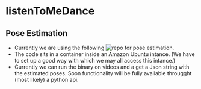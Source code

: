 # listenToMeDance

## Pose Estimation
 * Currently we are using the following ![repo](https://github.com/CMU-Perceptual-Computing-Lab/openpose) for pose estimation.
 * The code sits in a container inside an Amazon Ubuntu intance. (We have to set up a good way with which we may all access this intance.) 
 * Currently we can run the binary on videos and a get a Json string with the estimated poses. Soon functionality will be fully available througght (most likely) a python api. 
 
 
 
 
 

